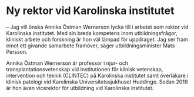 # Ny rektor vid Karolinska institutet

– Jag vill önska Annika Östman Wernerson lycka till i arbetet som rektor vid Karolinska institutet. Med sin breda kompetens inom utbildningsfrågor, kliniskt arbete och forskning är hon väl lämpad för uppdraget. Jag ser fram emot ett givande samarbete framöver, säger utbildningsminister Mats Persson.

Annika Östman Wernerson är professor i njur\- och transplantationsvetenskap vid Institutionen för klinisk vetenskap, intervention och teknik (CLINTEC) på Karolinska institutet samt överläkare i klinisk patologi vid Karolinska Universitetssjukhuset Huddinge. Sedan 2019 är hon även vicerektor för utbildning vid Karolinska institutet.
